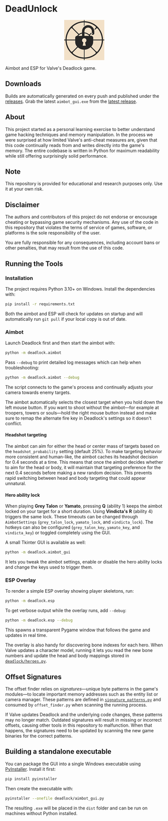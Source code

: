 # DeadUnlock

<p align="center">
  <img src="img/deadunlock_icon.png" alt="Project icon" width="128">
</p>

Aimbot and ESP for Valve's Deadlock game.

## Downloads 

Builds are automatically generated on every push and published under the
[releases](https://github.com/hmate9/deadunlock/releases). Grab the latest
`aimbot_gui.exe` from the
[latest release](https://github.com/hmate9/deadunlock/releases/latest).

## About

This project started as a personal learning exercise to better understand game
hacking techniques and memory manipulation. In the process we were surprised at
how limited Valve's anti-cheat measures are, given that this code continually
reads from and writes directly into the game's memory. The entire codebase is
written in Python for maximum readability while still offering surprisingly
solid performance.

## Note

This repository is provided for educational and research purposes only. Use it at your own risk.

## Disclaimer

The authors and contributors of this project do not endorse or encourage cheating or bypassing game security mechanisms. Any use of the code in this repository that violates the terms of service of games, software, or platforms is the sole responsibility of the user.

You are fully responsible for any consequences, including account bans or other penalties, that may result from the use of this code.

## Running the Tools

### Installation

The project requires Python 3.10+ on Windows. Install the dependencies with:

```bash
pip install -r requirements.txt
```

Both the aimbot and ESP will check for updates on startup and will
automatically run ``git pull`` if your local copy is out of date.

### Aimbot

Launch Deadlock first and then start the aimbot with:

```bash
python -m deadlock.aimbot
```

Pass ``--debug`` to print detailed log messages which can help when
troubleshooting:

```bash
python -m deadlock.aimbot --debug
```

The script connects to the game's process and continually adjusts your camera
towards enemy targets.

The aimbot automatically selects the closest target when you hold down the left
mouse button. If you want to shoot without the aimbot—for example at troopers,
towers or souls—hold the right mouse button instead and make sure to remap the
alternate fire key in Deadlock's settings so it doesn't conflict.

#### Headshot targeting

The aimbot can aim for either the head or center mass of targets based on the
`headshot_probability` setting (default 25%). To make targeting behavior more
consistent and human-like, the aimbot caches its headshot decision for 0.4
seconds at a time. This means that once the aimbot decides whether to aim for
the head or body, it will maintain that targeting preference for the next 0.4
seconds before making a new random decision. This prevents rapid switching
between head and body targeting that could appear unnatural.

#### Hero ability lock

When playing **Grey Talon** or **Yamato**, pressing **Q** (ability 1) keeps the
aimbot locked on your target for a short duration. Using **Vindicta's** **R**
(ability 4) triggers the same lock. These timeouts can be changed through
``AimbotSettings`` (`grey_talon_lock`, `yamato_lock`, and `vindicta_lock`). The
hotkeys can also be configured (`grey_talon_key`, `yamato_key`, and
`vindicta_key`) or toggled completely using the GUI.

A small Tkinter GUI is available as well:

```bash
python -m deadlock.aimbot_gui
```

It lets you tweak the aimbot settings, enable or disable the hero ability
locks and change the keys used to trigger them.

### ESP Overlay

To render a simple ESP overlay showing player skeletons, run:

```bash
python -m deadlock.esp
```

To get verbose output while the overlay runs, add ``--debug``:

```bash
python -m deadlock.esp --debug
```

This spawns a transparent Pygame window that follows the game and updates in
real time.

The overlay is also handy for discovering bone indexes for each hero. When
Valve updates a character model, running it lets you read the new bone numbers
and update the head and body mappings stored in
[`deadlock/heroes.py`](deadlock/heroes.py).

## Offset Signatures

The offset finder relies on *signatures*—unique byte patterns in the game's modules—to locate
important memory addresses such as the entity list or camera manager. These patterns are
defined in [`signature_patterns.py`](signature_patterns.py) and consumed by
`offset_finder.py` when scanning the running process.

If Valve updates Deadlock and the underlying code changes, these patterns may no longer match.
Outdated signatures will result in missing or incorrect offsets, causing other tools in this
repository to malfunction. When that happens, the signatures need to be updated by scanning the
new game binaries for the correct patterns.

## Building a standalone executable

You can package the GUI into a single Windows executable using
[PyInstaller](https://pyinstaller.org/). Install it first:

```bash
pip install pyinstaller
```

Then create the executable with:

```bash
pyinstaller --onefile deadlock/aimbot_gui.py
```

The resulting `.exe` will be placed in the `dist` folder and can be run on
machines without Python installed.
